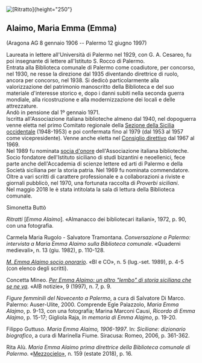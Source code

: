 ![\[Ritratto\]](alaimo.jpg){height="250"}

## Alaimo, Maria Emma (Emma)

(Aragona AG 8 gennaio 1906 -- Palermo 12 giugno 1997)

Laureata in lettere all\'Università di Palermo nel 1929, con G. A.
Cesareo, fu poi insegnante di lettere all\'Istituto S. Rocco di
Palermo.\
Entrata alla Biblioteca comunale di Palermo come coadiutore, per
concorso, nel 1930, ne resse la direzione dal 1935 diventando direttrice
di ruolo, ancora per concorso, nel 1938. Si dedicò particolarmente alla
valorizzazione del patrimonio manoscritto della Biblioteca e del suo
materiale d\'interesse storico e, dopo i danni subiti nella seconda
guerra mondiale, alla ricostruzione e alla modernizzazione dei locali e
delle attrezzature.\
Andò in pensione dal 1º gennaio 1971.\
Iscritta all\'Associazione italiana biblioteche almeno dal 1940, nel
dopoguerra venne eletta nel primo Comitato regionale della [Sezione
della Sicilia occidentale](/aib/stor/sezioni/sic-oc.htm) (1948-1953) e
poi confermata fino al 1979 (dal 1953 al 1957 come vicepresidente).
Venne anche eletta nel [Consiglio direttivo](/aib/stor/cariche60.htm)
dal 1967 al 1969.\
Nel 1989 fu nominata [socia d\'onore](/aib/stor/album/alaimo1.htm)
dell\'Associazione italiana biblioteche.\
Socio fondatore dell\'Istituto siciliano di studi bizantini e
neoellenici, fece parte anche dell\'Accademia di scienze lettere ed arti
di Palermo e della Società siciliana per la storia patria. Nel 1969 fu
nominata commendatore.\
Oltre a vari scritti di carattere professionale e a collaborazioni a
riviste e giornali pubblicò, nel 1970, una fortunata raccolta di
*Proverbi siciliani*.\
Nel maggio 2018 le è stata intitolata la sala di lettura della
Biblioteca comunale.

Simonetta Buttò

*Ritratti* \[*Emma Alaimo*\]. «Almanacco dei bibliotecari italiani»,
1972, p. 90, con una fotografia.

Carmela Maria Rugolo - Salvatore Tramontana. *Conversazione a Palermo:
intervista a Maria Emma Alaimo sulla Biblioteca comunale*. «Quaderni
medievali», n. 13 (giu. 1982), p. 110-128.

*[M. Emma Alaimo socio onorario](alaimo2.pdf)*. «BI e CO», n. 5
(lug.-set. 1989), p. 4-5 (con elenco degli scritti).

Concetta Mineo. [*Per Emma Alaimo: un altro \"lembo\" di storia
siciliana che se ne va*](alaimo1.jpg). «AIB notizie», 9 (1997), n. 7, p.
9.

*Figure femminili del Novecento a Palermo*, a cura di Salvatore Di
Marco. Palermo: Auser-Ulite, 2000. Comprende Egle Palazzolo, *Maria Emma
Alajmo*, p. 9-13, con una fotografia; Marina Marconi Causi, *Ricordo di
Emma Alajmo*, p. 15-17; Gigliola Raja, *In memoria di Emma Alajmo*, p.
19-20.

Filippo Guttuso. *Maria Emma Alaimo, 1906-1997*. In: *Siciliane:
dizionario biografico*, a cura di Marinella Fiume. Siracusa: Romeo,
2006, p. 361-362.

Rita Alù. *Maria Emma Alaimo prima direttrice della Biblioteca comunale
di Palermo*.
«[Mezzocielo»](https://www.mezzocielo.it/wp-content/uploads/2018/08/Mezzocielo-159-2018.pdf),
n. 159 (estate 2018), p. 16.

